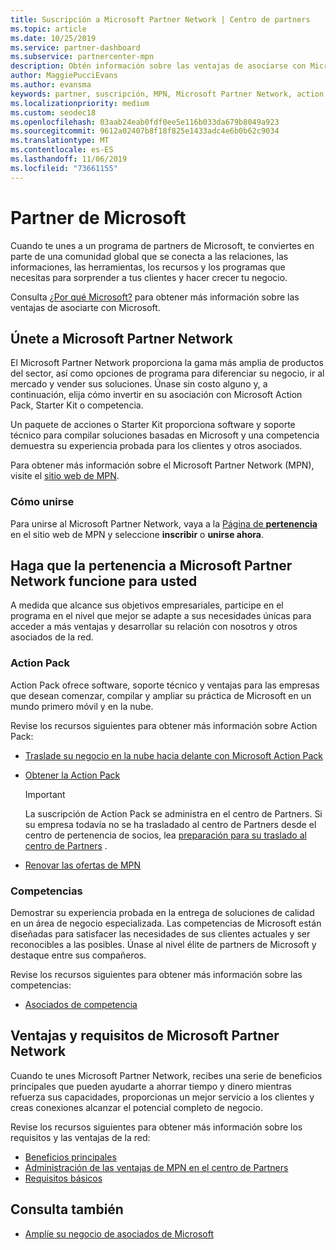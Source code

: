 ```yaml
---
title: Suscripción a Microsoft Partner Network | Centro de partners
ms.topic: article
ms.date: 10/25/2019
ms.service: partner-dashboard
ms.subservice: partnercenter-mpn
description: Obtén información sobre las ventajas de asociarse con Microsoft. El Microsoft Partner Network proporciona la gama más amplia de productos del sector, así como opciones de programa para diferenciar su negocio, ir al mercado y vender sus soluciones.
author: MaggiePucciEvans
ms.author: evansma
keywords: partner, suscripción, MPN, Microsoft Partner Network, action pack, MAPS, suscripción a action pack, ventajas, ventajas de MPN, suscripción, silver, gold, competencias
ms.localizationpriority: medium
ms.custom: seodec18
ms.openlocfilehash: 03aab24eab0fdf0ee5e116b033da679b8049a923
ms.sourcegitcommit: 9612a02407b8f18f825e1433adc4e6b0b62c9034
ms.translationtype: MT
ms.contentlocale: es-ES
ms.lasthandoff: 11/06/2019
ms.locfileid: "73661155"
---
```

# <a name="partner-with-microsoft"></a>Partner de Microsoft

Cuando te unes a un programa de partners de Microsoft, te conviertes en parte de una comunidad global que se conecta a las relaciones, las informaciones, las herramientas, los recursos y los programas que necesitas para sorprender a tus clientes y hacer crecer tu negocio.

Consulta [¿Por qué Microsoft?](https://partner.microsoft.com/business-opportunities/why-microsoft) para obtener más información sobre las ventajas de asociarte con Microsoft. 

## <a name="join-the-microsoft-partner-network"></a>Únete a Microsoft Partner Network

<!-- 12/5/18 The content below was copied and pasted directly from the Membership page of the MPN site (https://partner.microsoft.com/membership)-->

El Microsoft Partner Network proporciona la gama más amplia de productos del sector, así como opciones de programa para diferenciar su negocio, ir al mercado y vender sus soluciones. Únase sin costo alguno y, a continuación, elija cómo invertir en su asociación con Microsoft Action Pack, Starter Kit o competencia.

Un paquete de acciones o Starter Kit proporciona software y soporte técnico para compilar soluciones basadas en Microsoft y una competencia demuestra su experiencia probada para los clientes y otros asociados.

Para obtener más información sobre el Microsoft Partner Network (MPN), visite el [sitio web de MPN](https://partner.microsoft.com/commercial).

### <a name="how-to-join"></a>Cómo unirse

Para unirse al Microsoft Partner Network, vaya a la [Página de **pertenencia** ](https://partner.microsoft.com/membership) en el sitio web de MPN y seleccione **inscribir** o **unirse ahora**.

## <a name="make-the-microsoft-partner-network-membership-work-for-you"></a>Haga que la pertenencia a Microsoft Partner Network funcione para usted

<!-- 10/25/2019 The content below content from the Membership pages of the MPN site (https://partner.microsoft.com/membership) and additional updated content.-->

A medida que alcance sus objetivos empresariales, participe en el programa en el nivel que mejor se adapte a sus necesidades únicas para acceder a más ventajas y desarrollar su relación con nosotros y otros asociados de la red.

### <a name="action-pack"></a>Action Pack

Action Pack ofrece software, soporte técnico y ventajas para las empresas que desean comenzar, compilar y ampliar su práctica de Microsoft en un mundo primero móvil y en la nube. 

Revise los recursos siguientes para obtener más información sobre Action Pack:

- [Traslade su negocio en la nube hacia delante con Microsoft Action Pack](https://partner.microsoft.com/membership/action-pack)

- [Obtener la Action Pack](mpn-get-action-pack.md)
  
    >[!IMPORTANT]
    >La suscripción de Action Pack se administra en el centro de Partners. Si su empresa todavía no se ha trasladado al centro de Partners desde el centro de pertenencia de socios, lea [preparación para su traslado al centro de Partners](prepare-pmc-pc-migration.md) .  

- [Renovar las ofertas de MPN](renew-mpn-offers.md)

### <a name="competencies"></a>Competencias

Demostrar su experiencia probada en la entrega de soluciones de calidad en un área de negocio especializada. Las competencias de Microsoft están diseñadas para satisfacer las necesidades de sus clientes actuales y ser reconocibles a las posibles. Únase al nivel élite de partners de Microsoft y destaque entre sus compañeros.

Revise los recursos siguientes para obtener más información sobre las competencias:

- [Asociados de competencia](https://partner.microsoft.com/membership/competencies)

## <a name="microsoft-partner-network-benefits-and-requirements"></a>Ventajas y requisitos de Microsoft Partner Network

Cuando te unes Microsoft Partner Network, recibes una serie de beneficios principales que pueden ayudarte a ahorrar tiempo y dinero mientras refuerza sus capacidades, proporcionas un mejor servicio a los clientes y creas conexiones alcanzar el potencial completo de negocio.

Revise los recursos siguientes para obtener más información sobre los requisitos y las ventajas de la red:

- [Beneficios principales](https://partner.microsoft.com/membership/core-benefits#simple-tab-content-1)
- [Administración de las ventajas de MPN en el centro de Partners](manage-your-partner-network-benefits.md)
- [Requisitos básicos](https://partner.microsoft.com/membership/core-benefits#simple-tab-content-2)

## <a name="see-also"></a>Consulta también
- [Amplíe su negocio de asociados de Microsoft](grow-your-business.md)
